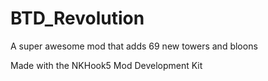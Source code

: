 # BTD_Revolution
A super awesome mod that adds 69 new towers and bloons

Made with the NKHook5 Mod Development Kit
